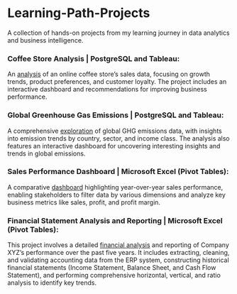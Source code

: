 # Learning-Path-Projects
A collection of hands-on projects from my learning journey in data analytics and business intelligence.

### Coffee Store Analysis | PostgreSQL and Tableau:
An [analysis](https://github.com/bodanp1k/Learning-Path-Projects/tree/Coffee-Store-Analysis-%7C-PostgreSQL-and-Tableau) of an online coffee store’s sales data, focusing on growth trends, product preferences, and customer loyalty. The project includes an interactive dashboard and recommendations for improving business performance.


### Global Greenhouse Gas Emissions | PostgreSQL and Tableau:
A comprehensive [exploration](https://github.com/bodanp1k/Learning-Path-Projects/tree/Global-Greenhouse-Gas-Emissions) of global GHG emissions data, with insights into emission trends by country, sector, and income class. The analysis also features an interactive dashboard for uncovering interesting insights and trends in global emissions.


### Sales Performance Dashboard | Microsoft Excel (Pivot Tables):
A comparative [dashboard](https://github.com/bodanp1k/Learning-Path-Projects/tree/Sales-Performance-Dashboard-%7C-Microsoft-Excel-(Pivot-Tables)) highlighting year-over-year sales performance, enabling stakeholders to filter data by various dimensions and analyze key business metrics like sales, profit, and profit margin.

### Financial Statement Analysis and Reporting | Microsoft Excel (Pivot Tables):
This project involves a detailed [financial analysis](https://github.com/bodanp1k/Learning-Path-Projects/tree/Financial-Statement-Analysis-and-Reporting) and reporting of Company XYZ’s performance over the past five years. It includes extracting, cleaning, and validating accounting data from the ERP system, constructing historical financial statements (Income Statement, Balance Sheet, and Cash Flow Statement), and performing comprehensive horizontal, vertical, and ratio analysis to identify key trends.
